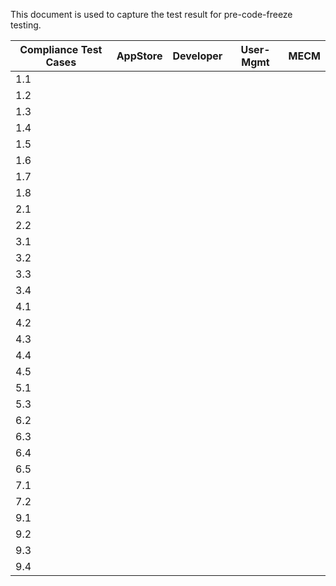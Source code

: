 This document is used to capture the test result for pre-code-freeze testing.

| Compliance Test Cases | AppStore | Developer | User\-Mgmt | MECM |
|-----------------------|----------|-----------|------------|------|
| 1\.1                  |          |           |            |      |
| 1\.2                  |          |           |            |      |
| 1\.3                  |          |           |            |      |
| 1\.4                  |          |           |            |      |
| 1\.5                  |          |           |            |      |
| 1\.6                  |          |           |            |      |
| 1\.7                  |          |           |            |      |
| 1\.8                  |          |           |            |      |
| 2\.1                  |          |           |            |      |
| 2\.2                  |          |           |            |      |
| 3\.1                  |          |           |            |      |
| 3\.2                  |          |           |            |      |
| 3\.3                  |          |           |            |      |
| 3\.4                  |          |           |            |      |
| 4\.1                  |          |           |            |      |
| 4\.2                  |          |           |            |      |
| 4\.3                  |          |           |            |      |
| 4\.4                  |          |           |            |      |
| 4\.5                  |          |           |            |      |
| 5\.1                  |          |           |            |      |
| 5\.3                  |          |           |            |      |
| 6\.2                  |          |           |            |      |
| 6\.3                  |          |           |            |      |
| 6\.4                  |          |           |            |      |
| 6\.5                  |          |           |            |      |
| 7\.1                  |          |           |            |      |
| 7\.2                  |          |           |            |      |
| 9\.1                  |          |           |            |      |
| 9\.2                  |          |           |            |      |
| 9\.3                  |          |           |            |      |
| 9\.4                  |          |           |            |      |
